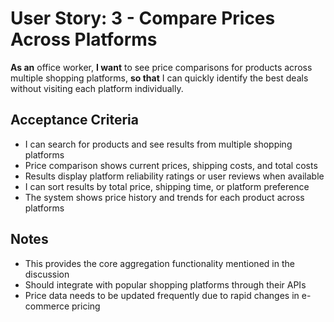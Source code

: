 # User Story: 3 - Compare Prices Across Platforms

**As an** office worker,
**I want** to see price comparisons for products across multiple shopping platforms,
**so that** I can quickly identify the best deals without visiting each platform individually.

## Acceptance Criteria

* I can search for products and see results from multiple shopping platforms
* Price comparison shows current prices, shipping costs, and total costs
* Results display platform reliability ratings or user reviews when available
* I can sort results by total price, shipping time, or platform preference
* The system shows price history and trends for each product across platforms

## Notes

* This provides the core aggregation functionality mentioned in the discussion
* Should integrate with popular shopping platforms through their APIs
* Price data needs to be updated frequently due to rapid changes in e-commerce pricing
